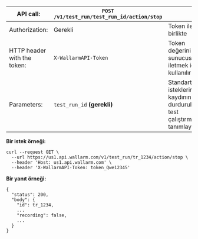 | API call: | `POST /v1/test_run/test_run_id/action/stop` |      |
| ------------- | ------------------------------------------ | ---- |
| Authorization: | Gerekli | Token ile birlikte |
| HTTP header with the token: | `X-WallarmAPI-Token` | Token değerini API sunucusuna iletmek için kullanılır |
| Parameters: | `test_run_id` **(gerekli)** | Standart isteklerin kaydının durdurulacağı test çalıştırmasının tanımlayıcısı |

**Bir istek örneği:**
```
curl --request GET \
  --url https://us1.api.wallarm.com/v1/test_run/tr_1234/action/stop \
  --header 'Host: us1.api.wallarm.com' \
  --header 'X-WallarmAPI-Token: token_Qwe12345'
```

**Bir yanıt örneği:**
```
{
  "status": 200,
  "body": {
    "id": tr_1234,
    ...
    "recording": false,
    ...
  }
}
```